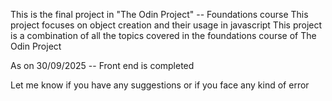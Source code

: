 This is the final project in "The Odin Project" -- Foundations course
This project focuses on object creation and their usage in javascript
This project is a combination of all the topics covered in the foundations course of The Odin Project

As on 30/09/2025 -- Front end is completed

Let me know if you have any suggestions or if you face any kind of error
